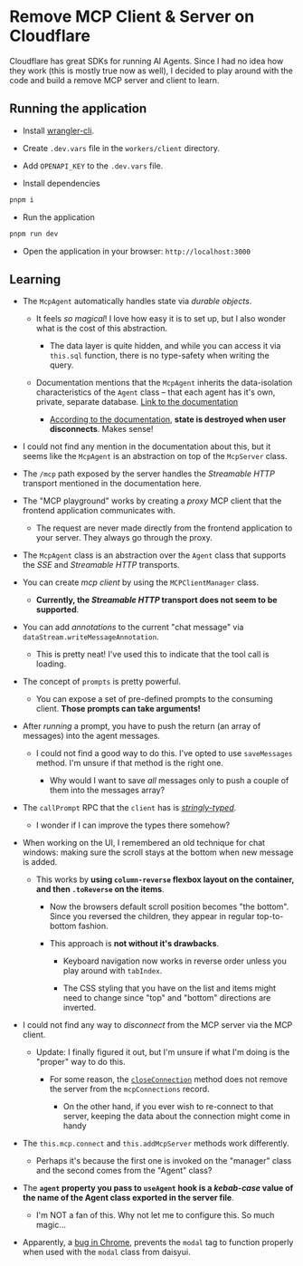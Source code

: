 # Remove MCP Client & Server on Cloudflare

Cloudflare has great SDKs for running AI Agents. Since I had no idea how they work (this is mostly true now as well), I decided to play around with the code and build a remove MCP server and client to learn.

## Running the application

- Install [wrangler-cli](https://developers.cloudflare.com/workers/wrangler/install-and-update/).

- Create `.dev.vars` file in the `workers/client` directory.

- Add `OPENAPI_KEY` to the `.dev.vars` file.

- Install dependencies

```bash
pnpm i
```

- Run the application

```bash
pnpm run dev
```

- Open the application in your browser: `http://localhost:3000`

## Learning

- The `McpAgent` automatically handles state via _durable objects_.

  - It feels _so magical_! I love how easy it is to set up, but I also wonder what is the cost of this abstraction.

    - The data layer is quite hidden, and while you can access it via `this.sql` function, there is no type-safety when writing the query.

  - Documentation mentions that the `McpAgent` inherits the data-isolation characteristics of the `Agent` class – that each agent has it's own, private, separate database. [Link to the documentation](https://developers.cloudflare.com/agents/api-reference/store-and-sync-state/#sql-api)

    - [According to the documentation](https://developers.cloudflare.com/agents/model-context-protocol/mcp-agent-api/#state-synchronization-apis), **state is destroyed when user disconnects**. Makes sense!

- I could not find any mention in the documentation about this, but it seems like the `McpAgent` is an abstraction on top of the `McpServer` class.

- The `/mcp` path exposed by the server handles the _Streamable HTTP_ transport mentioned in the documentation here.

- The "MCP playground" works by creating a _proxy_ MCP client that the frontend application communicates with.

  - The request are never made directly from the frontend application to your server. They always go through the proxy.

- The `McpAgent` class is an abstraction over the `Agent` class that supports the _SSE_ and _Streamable HTTP_ transports.

- You can create _mcp client_ by using the `MCPClientManager` class.

  - **Currently, the _Streamable HTTP_ transport does not seem to be supported**.

- You can add _annotations_ to the current "chat message" via `dataStream.writeMessageAnnotation`.

  - This is pretty neat! I've used this to indicate that the tool call is loading.

- The concept of `prompts` is pretty powerful.

  - You can expose a set of pre-defined prompts to the consuming client. **Those prompts can take arguments!**

- After _running_ a prompt, you have to push the return (an array of messages) into the agent messages.

  - I could not find a good way to do this. I've opted to use `saveMessages` method. I'm unsure if that method is the right one.

    - Why would I want to save _all_ messages only to push a couple of them into the messages array?

- The `callPrompt` RPC that the `client` has is [_stringly-typed_](https://www.hanselman.com/blog/stringly-typed-vs-strongly-typed).

  - I wonder if I can improve the types there somehow?

- When working on the UI, I remembered an old technique for chat windows: making sure the scroll stays at the bottom when new message is added.

  - This works by **using `column-reverse` flexbox layout on the container, and then `.toReverse` on the items**.

    - Now the browsers default scroll position becomes "the bottom". Since you reversed the children, they appear in regular top-to-bottom fashion.

    - This approach is **not without it's drawbacks**.

      - Keyboard navigation now works in reverse order unless you play around with `tabIndex`.

      - The CSS styling that you have on the list and items might need to change since "top" and "bottom" directions are inverted.

- I could not find any way to _disconnect_ from the MCP server via the MCP client.

  - Update: I finally figured it out, but I'm unsure if what I'm doing is the "proper" way to do this.

    - For some reason, the [`closeConnection`](https://github.com/cloudflare/agents/blob/main/packages/agents/src/mcp/client.ts#L230) method does not remove the server from the `mcpConnections` record.

      - On the other hand, if you ever wish to re-connect to that server, keeping the data about the connection might come in handy

- The `this.mcp.connect` and `this.addMcpServer` methods work differently.

  - Perhaps it's because the first one is invoked on the "manager" class and the second comes from the "Agent" class?

- The **`agent` property you pass to `useAgent` hook is a _kebab-case_ value of the name of the Agent class exported in the server file**.

  - I'm NOT a fan of this. Why not let me to configure this. So much magic...

- Apparently, a [bug in Chrome](https://github.com/saadeghi/daisyui/issues/3440#issuecomment-2847662168), prevents the `modal` tag to function properly when used with the `modal` class from daisyui.
